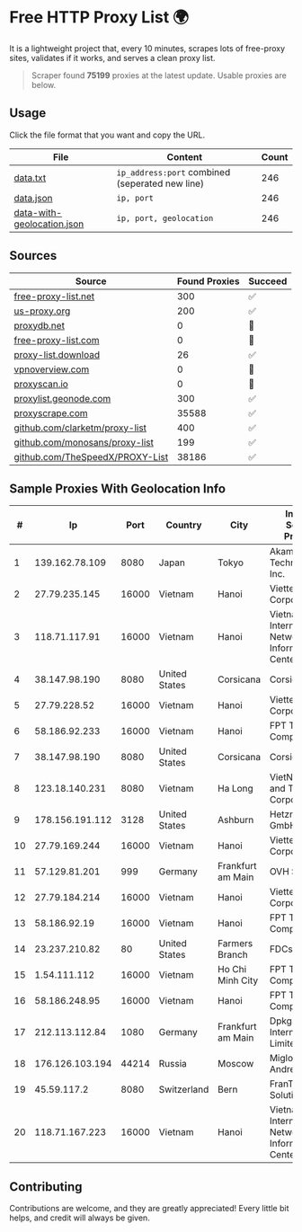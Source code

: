 
# Free HTTP Proxy List 🌍

It is a lightweight project that, every 10 minutes, scrapes lots of free-proxy sites, validates if it works, and serves a clean proxy list.


> Scraper found **75199** proxies at the latest update. Usable proxies are below.

## Usage

Click the file format that you want and copy the URL.


|File|Content|Count|
|----|-------|-----|
|[data.txt](https://raw.githubusercontent.com/themiralay/Proxy-List-World/master/data.txt)|`ip_address:port` combined (seperated new line)|246|
|[data.json](https://raw.githubusercontent.com/themiralay/Proxy-List-World/master/data.json)|`ip, port`|246|
|[data-with-geolocation.json](https://raw.githubusercontent.com/themiralay/Proxy-List-World/master/data-with-geolocation.json)|`ip, port, geolocation`|246|

## Sources

|Source|Found Proxies|Succeed|
|------|-------------|-------|
|[free-proxy-list.net](https://free-proxy-list.net)|300|✅|
|[us-proxy.org](https://www.us-proxy.org)|200|✅|
|[proxydb.net](http://proxydb.net)|0|🚫|
|[free-proxy-list.com](https://free-proxy-list.com/?page=&port=&type%5B%5D=http&type%5B%5D=https&up_time=0&search=Search)|0|🚫|
|[proxy-list.download](https://www.proxy-list.download/HTTP)|26|✅|
|[vpnoverview.com](https://vpnoverview.com/privacy/anonymous-browsing/free-proxy-servers)|0|🚫|
|[proxyscan.io](https://www.proxyscan.io)|0|🚫|
|[proxylist.geonode.com](https://proxylist.geonode.com/api/proxy-list?limit=300&page=1&sort_by=lastChecked&sort_type=desc&protocols=http,https)|300|✅|
|[proxyscrape.com](https://api.proxyscrape.com/v2/?request=displayproxies&protocol=http&timeout=10000&country=all&ssl=all&anonymity=all)|35588|✅|
|[github.com/clarketm/proxy-list](https://raw.githubusercontent.com/clarketm/proxy-list/master/proxy-list-raw.txt)|400|✅|
|[github.com/monosans/proxy-list](https://raw.githubusercontent.com/monosans/proxy-list/main/proxies/http.txt)|199|✅|
|[github.com/TheSpeedX/PROXY-List](https://raw.githubusercontent.com/TheSpeedX/PROXY-List/master/http.txt)|38186|✅|


## Sample Proxies With Geolocation Info

|#|Ip|Port|Country|City|Internet Service Provider|
|-|--|----|-------|----|-------------------------|
|1|139.162.78.109|8080|Japan|Tokyo|Akamai Technologies, Inc.|
|2|27.79.235.145|16000|Vietnam|Hanoi|Viettel Corporation|
|3|118.71.117.91|16000|Vietnam|Hanoi|Vietnam Internet Network Information Center|
|4|38.147.98.190|8080|United States|Corsicana|Corsicana ISD|
|5|27.79.228.52|16000|Vietnam|Hanoi|Viettel Corporation|
|6|58.186.92.233|16000|Vietnam|Hanoi|FPT Telecom Company|
|7|38.147.98.190|8080|United States|Corsicana|Corsicana ISD|
|8|123.18.140.231|8080|Vietnam|Ha Long|VietNam Post and Telecom Corporation|
|9|178.156.191.112|3128|United States|Ashburn|Hetzner Online GmbH|
|10|27.79.169.244|16000|Vietnam|Hanoi|Viettel Corporation|
|11|57.129.81.201|999|Germany|Frankfurt am Main|OVH SAS|
|12|27.79.184.214|16000|Vietnam|Hanoi|Viettel Corporation|
|13|58.186.92.19|16000|Vietnam|Hanoi|FPT Telecom Company|
|14|23.237.210.82|80|United States|Farmers Branch|FDCservers.net|
|15|1.54.111.112|16000|Vietnam|Ho Chi Minh City|FPT Telecom Company|
|16|58.186.248.95|16000|Vietnam|Hanoi|FPT Telecom Company|
|17|212.113.112.84|1080|Germany|Frankfurt am Main|DpkgSoft International Limited|
|18|176.126.103.194|44214|Russia|Moscow|Miglovets Egor Andreevich|
|19|45.59.117.2|8080|Switzerland|Bern|FranTech Solutions|
|20|118.71.167.223|16000|Vietnam|Hanoi|Vietnam Internet Network Information Center|



## Contributing

Contributions are welcome, and they are greatly appreciated! Every
little bit helps, and credit will always be given.

